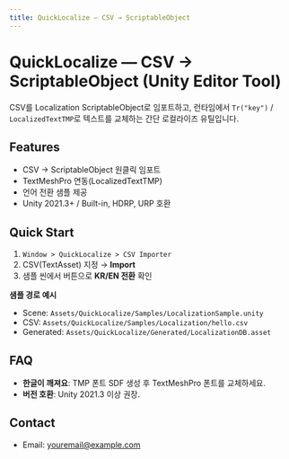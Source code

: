 ```yaml
---
title: QuickLocalize — CSV → ScriptableObject
---
```


# QuickLocalize — CSV → ScriptableObject (Unity Editor Tool)

CSV를 Localization ScriptableObject로 임포트하고, 런타임에서 `Tr("key")` / `LocalizedTextTMP`로 텍스트를 교체하는 간단 로컬라이즈 유틸입니다.

## Features
- CSV → ScriptableObject 원클릭 임포트
- TextMeshPro 연동(LocalizedTextTMP)
- 언어 전환 샘플 제공
- Unity 2021.3+ / Built-in, HDRP, URP 호환

## Quick Start
1. `Window > QuickLocalize > CSV Importer`
2. CSV(TextAsset) 지정 → **Import**
3. 샘플 씬에서 버튼으로 **KR/EN 전환** 확인

**샘플 경로 예시**
- Scene: `Assets/QuickLocalize/Samples/LocalizationSample.unity`
- CSV:  `Assets/QuickLocalize/Samples/Localization/hello.csv`
- Generated: `Assets/QuickLocalize/Generated/LocalizationDB.asset`

## FAQ
- **한글이 깨져요**: TMP 폰트 SDF 생성 후 TextMeshPro 폰트를 교체하세요.
- **버전 호환**: Unity 2021.3 이상 권장.

## Contact
- Email: youremail@example.com
